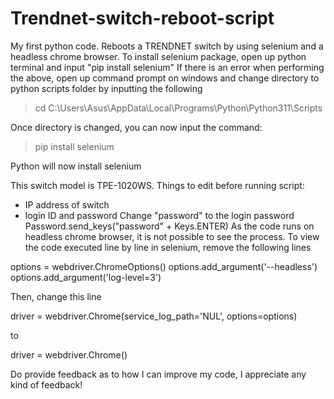 # Trendnet-switch-reboot-script
My first python code. Reboots a TRENDNET switch by using selenium and a headless chrome browser.
To install selenium package, open up python terminal and input "pip install selenium"
If there is an error when performing the above, open up command prompt on windows and change directory to python scripts folder by inputting the following
> cd C:\Users\Asus\AppData\Local\Programs\Python\Python311\Scripts

Once directory is changed, you can now input the command:
> pip install selenium

Python will now install selenium

This switch model is TPE-1020WS.
Things to edit before running script:
- IP address of switch
- login ID and password
Change "password" to the login password
Password.send_keys("password" + Keys.ENTER)
As the code runs on headless chrome browser, it is not possible to see the process.
To view the code executed line by line in selenium, remove the following lines

options = webdriver.ChromeOptions()
options.add_argument('--headless')
options.add_argument('log-level=3')

Then, change this line

driver = webdriver.Chrome(service_log_path='NUL', options=options)

to

driver = webdriver.Chrome()

Do provide feedback as to how I can improve my code, I appreciate any kind of feedback!
